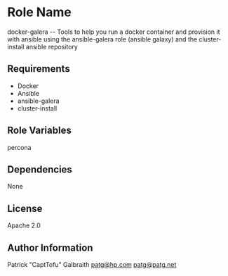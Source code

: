 Role Name
========

docker-galera -- Tools to help you run a docker container and provision it with ansible using the ansible-galera role (ansible galaxy) and the cluster-install ansible repository  

Requirements
------------

* Docker
* Ansible
* ansible-galera
* cluster-install

Role Variables
--------------

percona 

Dependencies
------------

None

License
-------

Apache 2.0

Author Information
------------------

Patrick "CaptTofu" Galbraith <patg@hp.com> <patg@patg.net>
